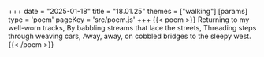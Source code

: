 +++
date = "2025-01-18"
title = "18.01.25"
themes = ["walking"]
[params]
  type = 'poem'
  pageKey = 'src/poem.js'
+++
{{< poem >}}
Returning to my well-worn tracks,
By babbling streams that lace the streets,
Threading steps through weaving cars,
Away, away, on cobbled bridges to the sleepy west.
{{< /poem >}}